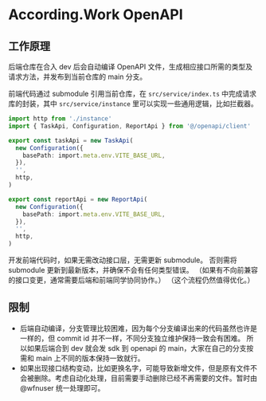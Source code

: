 # According.Work OpenAPI

## 工作原理
后端仓库在合入 dev 后会自动编译 OpenAPI 文件，生成相应接口所需的类型及请求方法，并发布到当前仓库的 main 分支。

前端代码通过 submodule 引用当前仓库，在 `src/service/index.ts` 中完成请求库的封装，其中 `src/service/instance` 里可以实现一些通用逻辑，比如拦截器。

```typescript
import http from './instance'
import { TaskApi, Configuration, ReportApi } from '@/openapi/client'

export const taskApi = new TaskApi(
  new Configuration({
    basePath: import.meta.env.VITE_BASE_URL,
  }),
  '',
  http,
)

export const reportApi = new ReportApi(
  new Configuration({
    basePath: import.meta.env.VITE_BASE_URL,
  }),
  '',
  http,
)
```

开发前端代码时，如果无需改动接口层，无需更新 submodule。 否则需将 submodule 更新到最新版本，并确保不会有任何类型错误。
（如果有不向前兼容的接口变更，通常需要后端和前端同学协同协作。）
（这个流程仍然值得优化。）

## 限制
- 后端自动编译，分支管理比较困难，因为每个分支编译出来的代码虽然也许是一样的，但 commit id 并不一样，不同分支独立维护保持一致会有困难。 所以如果后端合到 dev 就会发 sdk 到 openapi 的 main，大家在自己的分支按需和 main 上不同的版本保持一致就行。
- 如果出现接口结构变动，比如更换名字，可能导致新增文件，但是原有文件不会被删除。考虑自动化处理，目前需要手动删除已经不再需要的文件。暂时由 @wfnuser 统一处理即可。






